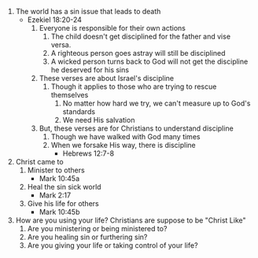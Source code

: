 1. The world has a sin issue that leads to death
    - Ezekiel 18:20-24
        1. Everyone is responsible for their own actions
            1. The child doesn't get disciplined for the father and vise versa.
            2. A righteous person goes astray will still be disciplined
            3. A wicked person turns back to God will not get the discipline he deserved for his sins
        2. These verses are about Israel's discipline
            1. Though it applies to those who are trying to rescue themselves
                1. No matter how hard we try, we can't measure up to God's standards
                2. We need His salvation
        3. But, these verses are for Christians to understand discipline
            1. Though we have walked with God many times
            2. When we forsake His way, there is discipline
                - Hebrews 12:7-8
2. Christ came to
    1. Minister to others
        - Mark 10:45a
    2. Heal the sin sick world
        - Mark 2:17
    3. Give his life for others
        - Mark 10:45b
3. How are you using your life? Christians are suppose to be "Christ Like"
    1. Are you ministering or being ministered to?
    2. Are you healing sin or furthering sin?
    3. Are you giving your life or taking control of your life?
